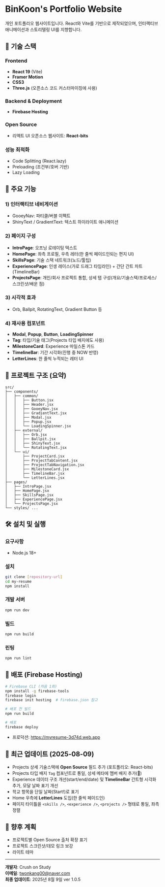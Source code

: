 # BinKoon's Portfolio Website

개인 포트폴리오 웹사이트입니다. React와 Vite를 기반으로 제작되었으며, 인터랙티브 애니메이션과 스토리텔링 UI를 지향합니다.

## 🚀 기술 스택

### Frontend
- **React 19** (Vite)
- **Framer Motion**
- **CSS3**
- **Three.js** (오픈소스 코드 커스터마이징에 사용)

### Backend & Deployment
- **Firebase Hosting**

### Open Source
- 리액트 UI 오픈소스 웹사이트: **React-bits**

### 성능 최적화
- Code Splitting (React.lazy)
- Preloading (조건부/호버 기반)
- Lazy Loading

## 🎨 주요 기능

### 1) 인터랙티브 네비게이션
- GooeyNav: 파티클/버블 이펙트
- ShinyText / GradientText: 텍스트 하이라이트 애니메이션

### 2) 페이지 구성
- **IntroPage**: 오프닝 로테이팅 텍스트
- **HomePage**: 좌측 프로필, 우측 레터(한 줄씩 페이드인되는 편지 UI)
- **SkillsPage**: 기술 스택 네트워크(노드/툴팁)
- **ExperiencePage**: 인생 레이스(가로 드래그 타임라인) + 간단 간트 차트(TimelineBar)
- **ProjectsPage**: 개인/회사 프로젝트 통합, 상세 탭 구성(개요/기술스택/프로세스/스크린샷/배운 점)

### 3) 시각적 효과
- Orb, Ballpit, RotatingText, Gradient Button 등

### 4) 재사용 컴포넌트
- **Modal**, **Popup**, **Button**, **LoadingSpinner**
- **Tag**: 타입/기술 태그(Projects 타입 배지에도 사용)
- **MilestoneCard**: Experience 마일스톤 카드
- **TimelineBar**: 기간 시각화(진행 중 NOW 반영)
- **LetterLines**: 한 줄씩 누적되는 레터 UI

## 📁 프로젝트 구조 (요약)

```
src/
├── components/
│   ├── common/
│   │   ├── Button.jsx
│   │   ├── Header.jsx
│   │   ├── GooeyNav.jsx
│   │   ├── GradientText.jsx
│   │   ├── Modal.jsx
│   │   ├── Popup.jsx
│   │   └── LoadingSpinner.jsx
│   ├── external/
│   │   ├── Orb.jsx
│   │   ├── Ballpit.jsx
│   │   ├── ShinyText.jsx
│   │   └── RotatingText.jsx
│   └── ui/
│       ├── ProjectCard.jsx
│       ├── ProjectTabContent.jsx
│       ├── ProjectTabNavigation.jsx
│       ├── MilestoneCard.jsx
│       ├── TimelineBar.jsx
│       └── LetterLines.jsx
├── pages/
│   ├── IntroPage.jsx
│   ├── HomePage.jsx
│   ├── SkillsPage.jsx
│   ├── ExperiencePage.jsx
│   └── ProjectsPage.jsx
└── styles/ ...
```

## 🛠️ 설치 및 실행

### 요구사항
- Node.js 18+

### 설치
```bash
git clone [repository-url]
cd my-resume
npm install
```

### 개발 서버
```bash
npm run dev
```

### 빌드
```bash
npm run build
```

### 린팅
```bash
npm run lint
```

## 🚀 배포 (Firebase Hosting)
```bash
# Firebase CLI (처음 1회)
npm install -g firebase-tools
firebase login
firebase init hosting  # firebase.json 참고

# 배포 전 빌드
npm run build

# 배포
firebase deploy
```

- 프로덕션: https://myresume-3d74d.web.app

## 🔧 최근 업데이트 (2025-08-09)
- Projects 상세 기술스택에 **Open Source** 필드 추가 (포트폴리오: React-bits)
- Projects 타입 배지 `Tag` 컴포넌트로 통일, 상세 메타에 멤버 배지 추가(👥)
- Experience 데이터 구조 개선(start/end/date) 및 **TimelineBar** 간트형 시각화 추가, 모달 날짜 표기 개선
- 학교 항목을 단일 날짜(Start!)로 표기
- Home 우측에 **LetterLines** 도입(한 줄씩 페이드인)
- 페이지 타이틀을 `<skills />`, `<experience />`, `<projects />` 형태로 통일, 좌측 정렬

## 📝 향후 계획
- 프로젝트별 Open Source 출처 확장 표기
- 프로젝트 스크린샷/데모 링크 보강
- 라이트 테마

---

**개발자**: Crush on Study  
**이메일**: twonkang00@naver.com  
**최종 업데이트**: 2025년 8월 9일  ver 1.0.5
